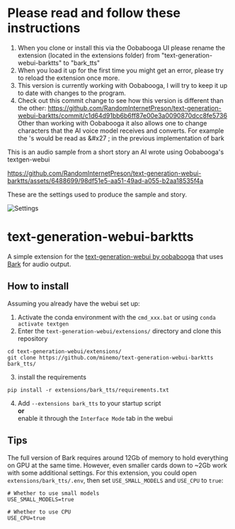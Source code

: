 # Please read and follow these instructions
1. When you clone or install this via the Oobabooga UI please rename the extension (located in the extensions folder) from "text-generation-webui-barktts" to "bark_tts"
2. When you load it up for the first time you might get an error, please try to reload the extension once more.
3. This version is currently working with Oobabooga, I will try to keep it up to date with changes to the program.
4. Check out this commit change to see how this version is different than the other: https://github.com/RandomInternetPreson/text-generation-webui-barktts/commit/c1d64d91bb6b6ff87e00e3a0090870dcc8fe5736
Other than working with Oobabooga it also allows one to change characters that the AI voice model receives and converts.  For example the 's would be read as &#x27 ; in the previous implementation of bark

This is an audio sample from a short story an AI wrote using Oobabooga's textgen-webui

https://github.com/RandomInternetPreson/text-generation-webui-barktts/assets/6488699/98df51e5-aa51-49ad-a055-b2aa18535f4a

These are the settings used to produce the sample and story.

![Settings](https://github.com/RandomInternetPreson/text-generation-webui-barktts/assets/6488699/a5cbb3cf-ed92-4ad2-a044-c15fd2842128)

# text-generation-webui-barktts
A simple extension for the [text-generation-webui by oobabooga](https://github.com/oobabooga/text-generation-webui) that uses [Bark](https://github.com/suno-ai/bark) for audio output.

## How to install
Assuming you already have the webui set up:

1. Activate the conda environment with the `cmd_xxx.bat` or using `conda activate textgen`
2. Enter the  `text-generation-webui/extensions/` directory and clone this repository
```
cd text-generation-webui/extensions/
git clone https://github.com/minemo/text-generation-webui-barktts bark_tts/
```
3. install the requirements
```
pip install -r extensions/bark_tts/requirements.txt
```
4. Add `--extensions bark_tts` to your startup script <br/> <b>or</b> <br/> enable it through the `Interface Mode` tab in the webui

## Tips
The full version of Bark requires around 12Gb of memory to hold everything on GPU at the same time. However, even smaller cards down to ~2Gb work with some additional settings. For this extension, you could open `extensions/bark_tts/.env`, then set `USE_SMALL_MODELS` and `USE_CPU` to `true`:

```
# Whether to use small models
USE_SMALL_MODELS=true

# Whether to use CPU
USE_CPU=true
```



